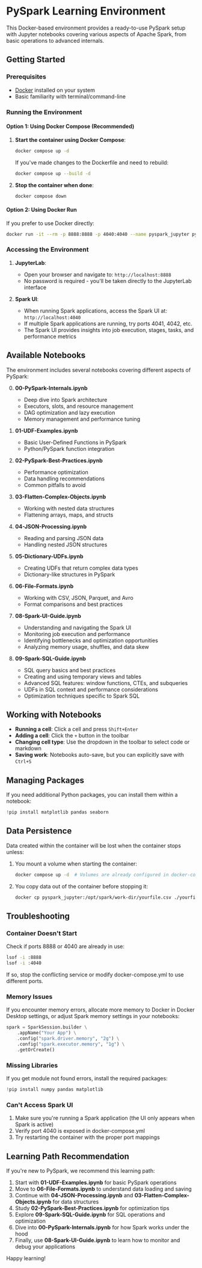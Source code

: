# PySpark Learning Environment

This Docker-based environment provides a ready-to-use PySpark setup with Jupyter notebooks covering various aspects of Apache Spark, from basic operations to advanced internals.

## Getting Started

### Prerequisites

- [Docker](https://www.docker.com/products/docker-desktop/) installed on your system
- Basic familiarity with terminal/command-line

### Running the Environment

#### Option 1: Using Docker Compose (Recommended)

1. **Start the container using Docker Compose**:

   ```bash
   docker compose up -d
   ```
   
   If you've made changes to the Dockerfile and need to rebuild:
   
   ```bash
   docker compose up --build -d
   ```

2. **Stop the container when done**:

   ```bash
   docker compose down
   ```

#### Option 2: Using Docker Run

If you prefer to use Docker directly:

```bash
docker run -it --rm -p 8888:8888 -p 4040:4040 --name pyspark_jupyter pyspark_jupyter
```

### Accessing the Environment

1. **JupyterLab**: 
   - Open your browser and navigate to: `http://localhost:8888`
   - No password is required - you'll be taken directly to the JupyterLab interface

2. **Spark UI**:
   - When running Spark applications, access the Spark UI at: `http://localhost:4040`
   - If multiple Spark applications are running, try ports 4041, 4042, etc.
   - The Spark UI provides insights into job execution, stages, tasks, and performance metrics

## Available Notebooks

The environment includes several notebooks covering different aspects of PySpark:

0. **00-PySpark-Internals.ipynb**
   - Deep dive into Spark architecture
   - Executors, slots, and resource management
   - DAG optimization and lazy execution
   - Memory management and performance tuning

1. **01-UDF-Examples.ipynb**
   - Basic User-Defined Functions in PySpark
   - Python/PySpark function integration

2. **02-PySpark-Best-Practices.ipynb**
   - Performance optimization
   - Data handling recommendations
   - Common pitfalls to avoid

3. **03-Flatten-Complex-Objects.ipynb**
   - Working with nested data structures
   - Flattening arrays, maps, and structs

4. **04-JSON-Processing.ipynb**
   - Reading and parsing JSON data
   - Handling nested JSON structures

5. **05-Dictionary-UDFs.ipynb**
   - Creating UDFs that return complex data types
   - Dictionary-like structures in PySpark

6. **06-File-Formats.ipynb**
   - Working with CSV, JSON, Parquet, and Avro
   - Format comparisons and best practices

8. **08-Spark-UI-Guide.ipynb**
   - Understanding and navigating the Spark UI
   - Monitoring job execution and performance
   - Identifying bottlenecks and optimization opportunities
   - Analyzing memory usage, shuffles, and data skew

9. **09-Spark-SQL-Guide.ipynb**
   - SQL query basics and best practices
   - Creating and using temporary views and tables
   - Advanced SQL features: window functions, CTEs, and subqueries
   - UDFs in SQL context and performance considerations
   - Optimization techniques specific to Spark SQL

## Working with Notebooks

- **Running a cell**: Click a cell and press `Shift+Enter`
- **Adding a cell**: Click the `+` button in the toolbar
- **Changing cell type**: Use the dropdown in the toolbar to select code or markdown
- **Saving work**: Notebooks auto-save, but you can explicitly save with `Ctrl+S`

## Managing Packages

If you need additional Python packages, you can install them within a notebook:

```python
!pip install matplotlib pandas seaborn
```

## Data Persistence

Data created within the container will be lost when the container stops unless:

1. You mount a volume when starting the container:

   ```bash
   docker compose up -d  # Volumes are already configured in docker-compose.yml
   ```

2. You copy data out of the container before stopping it:

   ```bash
   docker cp pyspark_jupyter:/opt/spark/work-dir/yourfile.csv ./yourfile.csv
   ```

## Troubleshooting

### Container Doesn't Start

Check if ports 8888 or 4040 are already in use:

```bash
lsof -i :8888
lsof -i :4040
```

If so, stop the conflicting service or modify docker-compose.yml to use different ports.

### Memory Issues

If you encounter memory errors, allocate more memory to Docker in Docker Desktop settings, or adjust Spark memory settings in your notebooks:

```python
spark = SparkSession.builder \
    .appName("Your App") \
    .config("spark.driver.memory", "2g") \
    .config("spark.executor.memory", "1g") \
    .getOrCreate()
```

### Missing Libraries

If you get module not found errors, install the required packages:

```python
!pip install numpy pandas matplotlib
```

### Can't Access Spark UI

1. Make sure you're running a Spark application (the UI only appears when Spark is active)
2. Verify port 4040 is exposed in docker-compose.yml
3. Try restarting the container with the proper port mappings

## Learning Path Recommendation

If you're new to PySpark, we recommend this learning path:

1. Start with **01-UDF-Examples.ipynb** for basic PySpark operations
2. Move to **06-File-Formats.ipynb** to understand data loading and saving
3. Continue with **04-JSON-Processing.ipynb** and **03-Flatten-Complex-Objects.ipynb** for data structures
4. Study **02-PySpark-Best-Practices.ipynb** for optimization tips
5. Explore **09-Spark-SQL-Guide.ipynb** for SQL operations and optimization
6. Dive into **00-PySpark-Internals.ipynb** for how Spark works under the hood
7. Finally, use **08-Spark-UI-Guide.ipynb** to learn how to monitor and debug your applications

Happy learning! 